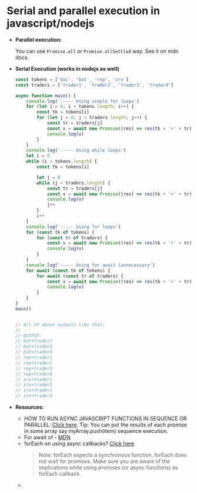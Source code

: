 # Serial and parallel execution in javascript/nodejs

- **Parallel execution:**

	You can use `Promise.all` or `Promise.allSettled` way. See it on mdn docs.

- **Serial Execution (works in nodejs as well)**

	```js
	const tokens = ['dai', 'bat', 'rep', 'zrx']
	const traders = ['trader1', 'trader2', 'trader3', 'trader4']

	async function main() {
		console.log('----- Using simple for loops')
		for (let i = 0; i < tokens.length; i++) {
			const tk = tokens[i]
			for (let j = 0; j < traders.length; j++) {
				const tr = traders[j]
				const v = await new Promise((res) => res(tk + '+' + tr))
				console.log(v)
			}
		}
		console.log('----- Using while loops')
		let i = 0
		while (i < tokens.length) {
			const tk = tokens[i]

			let j = 0
			while (j < traders.length) {
				const tr = traders[j]
				const v = await new Promise((res) => res(tk + '+' + tr))
				console.log(v)
				j++
			}
			i++
		}
		console.log('----- Using for loops')
		for (const tk of tokens) {
			for (const tr of traders) {
				const v = await new Promise((res) => res(tk + '+' + tr))
				console.log(v)
			}
		}
		console.log('----- Using for await (unnecessary')
		for await (const tk of tokens) {
			for await (const tr of traders) {
				const v = await new Promise((res) => res(tk + '+' + tr))
				console.log(v)
			}
		}
	}
	main()


	// All of above outputs like that:
	// 
	// OUTPUT:
	// bat+trader2
	// bat+trader3
	// bat+trader4
	// rep+trader1
	// rep+trader2
	// rep+trader3
	// rep+trader4
	// zrx+trader1
	// zrx+trader2
	// zrx+trader3
	// zrx+trader4
	```

- **Resources:**
	- HOW TO RUN ASYNC JAVASCRIPT FUNCTIONS IN SEQUENCE OR PARALLEL: [Click here](https://jrsinclair.com/articles/2019/how-to-run-async-js-in-parallel-or-sequential/). Tip: You can put the results of each promise in some array say myArray.push(item) sequence execution.
	- For await of - [MDN](https://developer.mozilla.org/en-US/docs/Web/JavaScript/Reference/Statements/for-await...of)
	- forEach on using async callbacks? [Click here](https://developer.mozilla.org/en-US/docs/Web/JavaScript/Reference/Global_Objects/Array/forEach#description)
		> Note: forEach expects a synchronous function.
		> forEach does not wait for promises. Make sure you are aware of the implications while using promises (or async functions) as forEach callback.
	- 
